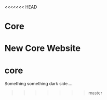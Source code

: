 <<<<<<< HEAD
# Core
New Core Website
=======
# core

Something something dark side....
>>>>>>> master
